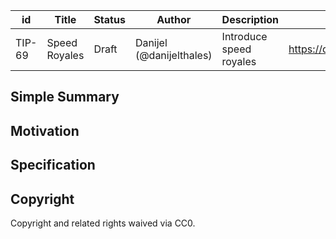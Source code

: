 | id | Title | Status | Author | Description | Discussions to | Created |
| ----------- | ----------- | ----------- | ----------- | ----------- | ----------- | ----------- |
| TIP-69 | Speed Royales| Draft | Danijel (@danijelthales) | Introduce speed royales | https://discord.gg/8bzFdpGTrp | 2022-07-18
 
## Simple Summary
 
 
 ## Motivation


## Specification

 
## Copyright
 
Copyright and related rights waived via CC0.
 

